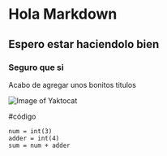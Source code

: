 # Hola Markdown 
## Espero estar haciendolo bien
### Seguro que si



Acabo de agregar unos bonitos titulos

![Image of Yaktocat](https://octodex.github.com/images/yaktocat.png)

#código
```pyth
num = int(3)
adder = int(4)
sum = num + adder
